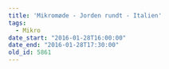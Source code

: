 ```yaml
---
title: 'Mikromøde - Jorden rundt - Italien'
tags:
  - Mikro
date_start: "2016-01-28T16:00:00"
date_end: "2016-01-28T17:30:00"
old_id: 5861
---
```

